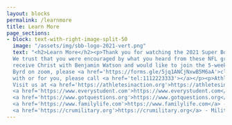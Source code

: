 ```yaml
---
layout: blocks
permalink: /learnmore
title: Learn More
page_sections:
- block: text-with-right-image-split-50
  image: "/assets/img/sbb-logo-2021-vert.png"
  text: "<h2>Learn More</h2><p>Thank you for watching the 2021 Super Bowl Breakfast Online Special! 
  We trust that you were encouraged by what you heard from these NFL greats.</p><p>If you prayed to 
  receive Christ with Benjamin Watson and would like to join the 5-week bible study with Gill 
  Byrd on zoom, please <a href='https://forms.gle/5jq1ANCjNxwB5M6aA'>click here</a></p><p>If you would like someone to pray 
  with or for you, please call <a href='tel:1112223333'></a></p><p>Athletes in Action is a non-profit organization that ministers to college and professional athletes. If you would like to give a tax-deductible gift to help us change lives around the world, please visit <a href='https://athletesinaction.org/give/'>here</a>.<br>
  Visit us at <a href='https://athletesinaction.org'>https://athletesinaction.org</a> to learn more and get involved!</p><p>You can find more information on what you heard today at:<br>
  <a href='https://www.everystudent.com'>https://www.everystudent.com</a><br>
  <a href='https://www.gotquestions.org'>https://www.gotquestions.org</a><br>
  <a href='https://www.familylife.com'>https://www.familylife.com</a> - Marriage and Family<br>
  <a href='https://crumilitary.org'>https://crumilitary.org</a> - Military</p><p>Bonus Segments from the 2021 Super Bowl Breakfast Online Special:</p>"
---
```

